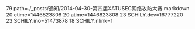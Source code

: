 79 path=./_posts/通知/2014-04-30-第四届XATUSEC网络攻防大赛.markdown
20 ctime=1446823808
20 atime=1446823808
23 SCHILY.dev=16777220
23 SCHILY.ino=51473878
18 SCHILY.nlink=1
